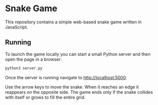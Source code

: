 # Snake Game

This repository contains a simple web-based snake game written in JavaScript.

## Running

To launch the game locally you can start a small Python server and then open the page in a browser:

```bash
python3 server.py
```

Once the server is running navigate to [http://localhost:5000](http://localhost:5000).

Use the arrow keys to move the snake. When it reaches an edge it reappears on
the opposite side. The game ends only if the snake collides with itself or
grows to fill the entire grid.
